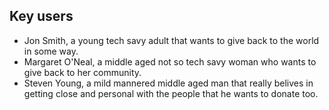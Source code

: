 ## Key users
- Jon Smith, a young tech savy adult that wants to give back to the world in some way.
- Margaret O'Neal, a middle aged not so tech savy woman who wants to give back to her community.
- Steven Young, a mild mannered middle aged man that really belives in getting close and personal 
with the people that he wants to donate too.

